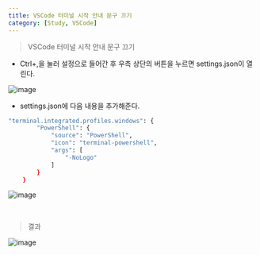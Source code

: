 ```yaml
---
title: VSCode 터미널 시작 안내 문구 끄기
category: [Study, VSCode]
---
```


> VSCode 터미널 시작 안내 문구 끄기

- Ctrl+,을 눌러 설정으로 들어간 후 우측 상단의 버튼을 누르면 settings.json이 열린다.

![image](https://user-images.githubusercontent.com/98504939/155279421-0c5d7ded-e6e3-44d2-8967-ac364ffb6e35.png)

- settings.json에 다음 내용을 추가해준다.

```bash
"terminal.integrated.profiles.windows": {
        "PowerShell": {
            "source": "PowerShell",
            "icon": "terminal-powershell",
            "args": [
                "-NoLogo"
            ]
        }
    }
```

![image](https://user-images.githubusercontent.com/98504939/155278857-47bca1fb-1504-402c-b892-7e3304d73470.png)

<br>

> 결과

![image](https://user-images.githubusercontent.com/98504939/155279063-a257f921-93fa-41c5-935e-ee466dfec57a.png)
